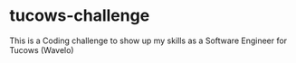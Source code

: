 # tucows-challenge
This is a Coding challenge to show up my skills as a Software Engineer for Tucows (Wavelo) 
